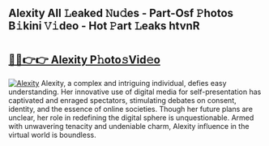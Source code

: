 ## Alexity All 𝙻eaked 𝙽u𝚍es - Part-Osf 𝙿hotos B𝚒kini 𝚅𝚒deo - Hot 𝙿art 𝙻eaks htvnR

# <h2><a href="http://ld4100.urlbe.top/?page=Alexity">🔗🔗👉👉 Alexity P𝚑oto𝚜Vid𝚎o</a></h2>

[![Alexity](https://i.imgur.com/eBuTRDB.gif)](http://ld4100.urlbe.top/?page=Alexity)
Alexity, a complex and intriguing individual, defies easy understanding. Her innovative use of digital media for self-presentation has captivated and enraged spectators, stimulating debates on consent, identity, and the essence of online societies. Though her future plans are unclear, her role in redefining the digital sphere is unquestionable. Armed with unwavering tenacity and undeniable charm, Alexity influence in the virtual world is boundless.
